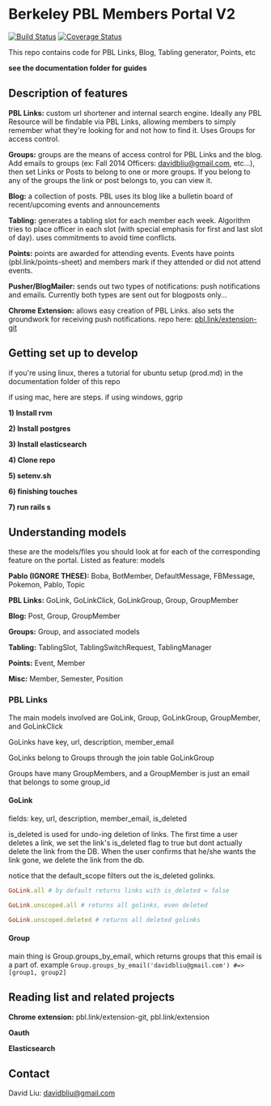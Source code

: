 # Berkeley PBL Members Portal V2
[![Build Status](https://travis-ci.org/davidbliu/pbl-portal.svg?branch=master)](https://travis-ci.org/davidbliu/pbl-portal) 
[![Coverage Status](https://coveralls.io/repos/github/davidbliu/pbl-portal/badge.svg?branch=master)](https://coveralls.io/github/davidbliu/pbl-portal?branch=master)


This repo contains code for PBL Links, Blog, Tabling generator, Points, etc

__see the documentation folder for guides__

## Description of features

__PBL Links:__ custom url shortener and internal search engine. Ideally any PBL Resource will be findable via PBL Links, allowing members to simply remember what they're looking for and not how to find it. Uses Groups for access control.

__Groups:__ groups are the means of access control for PBL Links and the blog. Add emails to groups (ex: Fall 2014 Officers: davidbliu@gmail.com, etc...), then set Links or Posts to belong to one or more groups. If you belong to any of the groups the link or post belongs to, you can view it.

__Blog:__ a collection of posts. PBL uses its blog like a bulletin board of recent/upcoming events and announcements

__Tabling:__ generates a tabling slot for each member each week. Algorithm tries to place officer in each slot (with special emphasis for first and last slot of day). uses commitments to avoid time conflicts.

__Points:__ points are awarded for attending events. Events have points (pbl.link/points-sheet) and members mark if they attended or did not attend events. 

__Pusher/BlogMailer:__ sends out two types of notifications: push notifications and emails. Currently both types are sent out for blogposts only...

__Chrome Extension:__ allows easy creation of PBL Links. also sets the groundwork for receiving push notifications. repo here: [pbl.link/extension-git](https://github.com/davidbliu/pbl-link-extension#installation)

## Getting set up to develop

if you're using linux, theres a tutorial for ubuntu setup (prod.md) in the documentation folder of this repo

if using mac, here are steps. if using windows, ggrip

__1) Install rvm__

__2) Install postgres__

__3) Install elasticsearch__

__4) Clone repo__

__5) setenv.sh__

__6) finishing touches__

__7) run rails s__


## Understanding models

these are the models/files you should look at for each of the corresponding feature on the portal. Listed as feature: models

__Pablo (IGNORE THESE):__ Boba, BotMember, DefaultMessage, FBMessage, Pokemon, Pablo, Topic

__PBL Links:__ GoLink, GoLinkClick, GoLinkGroup, Group, GroupMember

__Blog:__ Post, Group, GroupMember

__Groups:__ Group, and associated models

__Tabling:__ TablingSlot, TablingSwitchRequest, TablingManager

__Points:__ Event, Member

__Misc:__ Member, Semester, Position

### PBL Links

The main models involved are GoLink, Group, GoLinkGroup, GroupMember, and GoLinkClick

GoLinks have key, url, description, member_email

GoLinks belong to Groups through the join table GoLinkGroup

Groups have many GroupMembers, and a GroupMember is just an email that belongs to some group_id

#### GoLink

fields: key, url, description, member_email, is_deleted

is_deleted is used for undo-ing deletion of links. The first time a user deletes a link, we set the link's is_deleted flag to true but dont actually delete the link from the DB. When the user confirms that he/she wants the link gone, we delete the link from the db.

notice that the default_scope filters out the is_deleted golinks. 

```ruby
GoLink.all # by default returns links with is_deleted = false

GoLink.unscoped.all # returns all golinks, even deleted

GoLink.unscoped.deleted # returns all deleted golinks
```

#### Group

main thing is Group.groups_by_email, which returns groups that this email is a part of. example `Group.groups_by_email('davidbliu@gmail.com') #=> [group1, group2]`

## Reading list and related projects

__Chrome extension:__ pbl.link/extension-git, pbl.link/extension

__Oauth__

__Elasticsearch__

## Contact

David Liu: davidbliu@gmail.com

